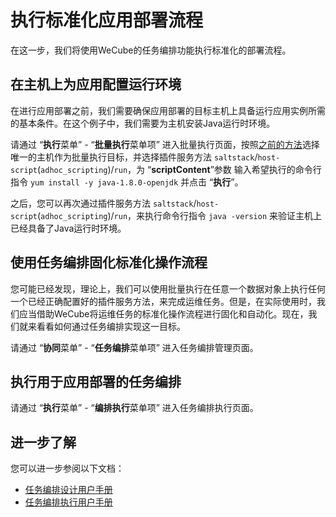 # 执行标准化应用部署流程

在这一步，我们将使用WeCube的任务编排功能执行标准化的部署流程。


## 在主机上为应用配置运行环境

在进行应用部署之前，我们需要确保应用部署的目标主机上具备运行应用实例所需的基本条件。在这个例子中，我们需要为主机安装Java运行时环境。

请通过 “**执行**菜单” - “**批量执行**菜单项” 进入批量执行页面，按照[之前的方法](bootcamp-03-explore-plugin-for-deployment.md#_4)选择唯一的主机作为批量执行目标，并选择插件服务方法 `saltstack`/`host-script`(`adhoc_scripting`)/`run`，为 “**scriptContent**”参数 输入希望执行的命令行指令 `yum install -y java-1.8.0-openjdk` 并点击 “**执行**”。

之后，您可以再次通过插件服务方法 `saltstack`/`host-script`(`adhoc_scripting`)/`run`，来执行命令行指令 `java -version` 来验证主机上已经具备了Java运行时环境。


## 使用任务编排固化标准化操作流程

您可能已经发现，理论上，我们可以使用批量执行在任意一个数据对象上执行任何一个已经正确配置好的插件服务方法，来完成运维任务。但是，在实际使用时，我们应当借助WeCube将运维任务的标准化操作流程进行固化和自动化。现在，我们就来看看如何通过任务编排实现这一目标。

请通过 “**协同**菜单” - “**任务编排**菜单项” 进入任务编排管理页面。




## 执行用于应用部署的任务编排

请通过 “**执行**菜单” - “**编排执行**菜单项” 进入任务编排执行页面。


## 进一步了解

您可以进一步参阅以下文档：

- [任务编排设计用户手册](manual-orchestration-design.md)
- [任务编排执行用户手册](manual-orchestration-execution.md)
